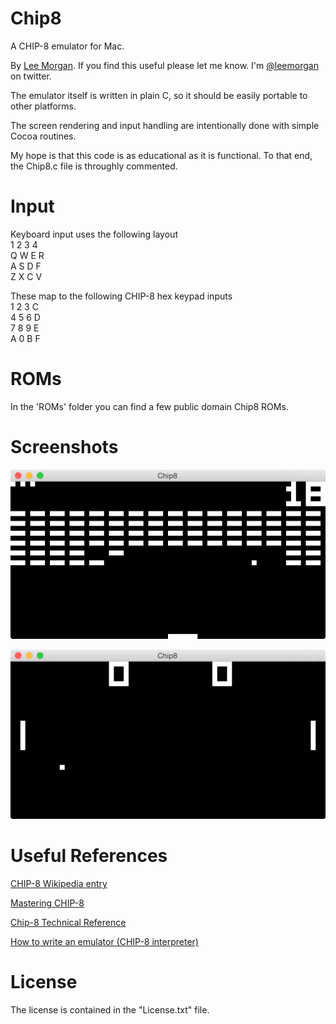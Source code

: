 Chip8
=====
A CHIP-8 emulator for Mac.

By [Lee Morgan](http://shiftybit.net). If you find this useful please let me know. I'm [@leemorgan](https://twitter.com/leemorgan) on twitter.

The emulator itself is written in plain C, so it should be easily portable to other platforms.

The screen rendering and input handling are intentionally done with simple Cocoa routines.

My hope is that this code is as educational as it is functional. To that end, the Chip8.c file is throughly commented.


Input
=====
Keyboard input uses the following layout<br/>
1 2 3 4<br/>
Q W E R<br/>
A S D F<br/>
Z X C V<br/>

These map to the following CHIP-8 hex keypad inputs<br/>
1 2 3 C<br/>
4 5 6 D<br/>
7 8 9 E<br/>
A 0 B F<br/>


ROMs
====
In the 'ROMs' folder you can find a few public domain Chip8 ROMs.


Screenshots
===========

![Alt text](/screenshots/brix.png "BRIX Screenshot")

![Alt text](/screenshots/pong.png "PONG Screenshot")

Useful References
=================

[CHIP-8 Wikipedia entry](https://en.wikipedia.org/wiki/CHIP-8)

[Mastering CHIP-8](http://mattmik.com/chip8.html)

[Chip-8 Technical Reference](http://devernay.free.fr/hacks/chip8/C8TECH10.HTM)

[How to write an emulator (CHIP-8 interpreter)](http://www.multigesture.net/articles/how-to-write-an-emulator-chip-8-interpreter/)


License
=======
The license is contained in the "License.txt" file.
